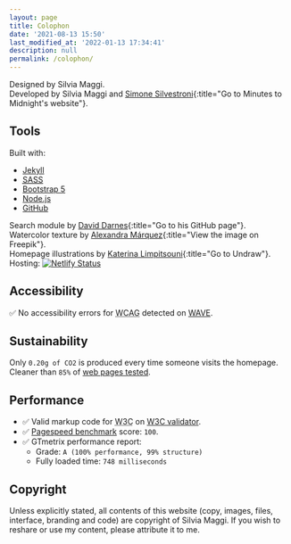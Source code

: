 ```yaml
---
layout: page
title: Colophon
date: '2021-08-13 15:50'
last_modified_at: '2022-01-13 17:34:41'
description: null
permalink: /colophon/
---
```

Designed by Silvia Maggi.<br>
Developed by Silvia Maggi and [Simone Silvestroni](https://minutestomidnight.co.uk){:title="Go to Minutes to Midnight's website"}.

## Tools

Built with:

<ul class="smd-ul">
<li><a href="https://jekyllrb.com/" title="Go to the Jekyll website">Jekyll</a></li>
<li><a href="https://sass-lang.com/" title="Go to the Sass website"><abbr title="Syntactically Awesome Style Sheets">SASS</abbr></a></li>
<li><a href="https://getbootstrap.com/" title="Go to the Bootstrap website">Bootstrap 5</a></li>
<li><a href="https://nodejs.org/" title="Go to the Node.js website">Node.js</a></li>
<li><a href="https://github.com" title="Go to the GitHub website">GitHub</a></li>
</ul>

Search module by [David Darnes](https://github.com/daviddarnes){:title="Go to his GitHub page"}.  
Watercolor texture by [Alexandra M&aacute;rquez](https://www.freepik.com/vectors/background/){:title="View the image on Freepik"}.  
Homepage illustrations by [Katerina Limpitsouni](https://undraw.co/){:title="Go to Undraw"}.  
Hosting: [![Netlify Status](https://api.netlify.com/api/v1/badges/4be453ef-7512-46cd-b7e1-003b54c049b5/deploy-status)](https://app.netlify.com/sites/silviamaggidesign/deploys)

## Accessibility

✅ No accessibility errors for <abbr title="Web Content Accessibility Guidelines">WCAG</abbr> detected on [WAVE](https://wave.webaim.org/report#/https://silviamaggidesign.com/).

## Sustainability

Only <code>0.20g of CO2</code> is produced every time someone visits the homepage. Cleaner than <code>85%</code> of <a href="https://www.websitecarbon.com/website/silviamaggidesign-com/" title="Visit Website carbon">web pages tested</a>.

## Performance

<ul class="smd-ul">
  <li>✅ Valid markup code for <abbr title="World Wide Web Consortium">W3C</abbr> on <a href="https://validator.w3.org/nu/?doc=https%3A%2F%2Fsilviamaggidesign.com%2F">W3C validator</a>.</li>
  <li>✅ <a href="https://developers.google.com/speed/pagespeed/insights/?url=silviamaggidesign.com">Pagespeed benchmark</a> score: <code>100</code>.</li>
  <li>✅ GTmetrix performance report:
    <ul>
      <li>Grade: <code>A (100% performance, 99% structure)</code></li>
      <li>Fully loaded time: <code>748 milliseconds</code></li>
    </ul>
  </li>
</ul>

## Copyright

Unless explicitly stated, all contents of this website (copy, images, files, interface, branding and code) are copyright of Silvia Maggi. If you wish to reshare or use my content, please attribute it to me.